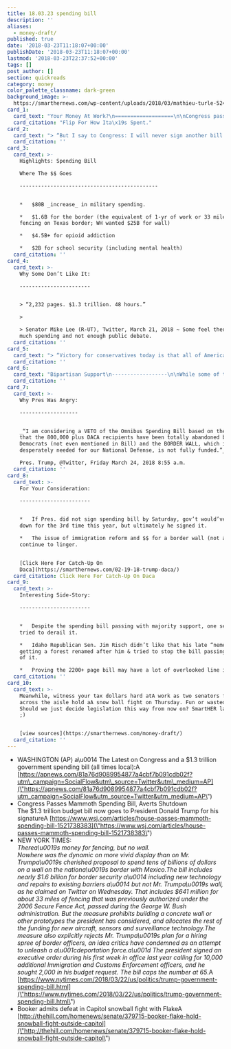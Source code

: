 ```yaml
---
title: 18.03.23 spending bill
description: ''
aliases:
  - money-draft/
published: true
date: '2018-03-23T11:18:07+00:00'
publishDate: '2018-03-23T11:18:07+00:00'
lastmod: '2018-03-23T22:37:52+00:00'
tags: []
post_author: []
section: quickreads
category: money
color_palette_classname: dark-green
background_image: >-
  https://smarthernews.com/wp-content/uploads/2018/03/mathieu-turle-524977-unsplash-scaled.jpg
card_1:
  card_text: "Your Money At Work?\n===================\n\nCongress passed a **$1.3T $pending bill** thatA keeps the government funded until October (approx. 6 months).\n\nFRIENDLY REMINDER:  \n**Ita\x19s all your money.**\n\nFlip For How Ita\x19s Spent."
  card_citation: "Flip For How Ita\x19s Spent."
card_2:
  card_text: "> “But I say to Congress: I will never sign another bill like this again.A Ia\x19m not going to do it again.A Nobody read it.A Ita\x19s only hours old.A Some people dona\x19t even know what is in a\x14 $1.3 trillion a\x14 ita\x19s the second largest ever.”\n> \n> President Trump, remarks after signing spending bill, White House, March 23, 2018"
  card_citation: ''
card_3:
  card_text: >-
    Highlights: Spending Bill  

    Where The $$ Goes

    ---------------------------------------------


    *   $80B _increase_ in military spending.

    *   $1.6B for the border (the equivalent of 1-yr of work or 33 miles of
    fencing on Texas border; WH wanted $25B for wall)

    *   $4.5B+ for opioid addiction

    *   $2B for school security (including mental health)
  card_citation: ''
card_4:
  card_text: >-
    Why Some Don’t Like It:

    -----------------------


    > “2,232 pages. $1.3 trillion. 48 hours.”

    > 

    > Senator Mike Lee (R-UT), Twitter, March 21, 2018 ~ Some feel there's TOO
    much spending and not enough public debate.
  card_citation: ''
card_5:
  card_text: "> “Victory for conservatives today is that all of America now knows what a budget busting bomb this bill is. Hopefully, todaya\x19s battle will embolden conservatives to descend on Congress and demand Constitutional government.”\n> \n> Sen Rand Paul (R, KY) Twitter, March 22, 2018 (He doesn't like the bill either)"
  card_citation: ''
card_6:
  card_text: "Bipartisan Support\n------------------\n\nWhile some of the loudest critics came from conservative corners, the bill did receive some bipartisan support and that’s how it passed.\n\n_a\x1CThis is a bill that puts the middle class and those struggling to get there first.”_  \nSenator Chuck Schumer (D, NY) WSJ"
  card_citation: ''
card_7:
  card_text: >-
    Why Pres Was Angry:

    -------------------


    _“I am considering a VETO of the Omnibus Spending Bill based on the fact
    that the 800,000 plus DACA recipients have been totally abandoned by the
    Democrats (not even mentioned in Bill) and the BORDER WALL, which is
    desperately needed for our National Defense, is not fully funded.”_  

    Pres. Trump, @Twitter, Friday March 24, 2018 8:55 a.m.
  card_citation: ''
card_8:
  card_text: >-
    For Your Consideration:

    -----------------------


    *   If Pres. did not sign spending bill by Saturday, gov’t would’ve shut
    down for the 3rd time this year, but ultimately he signed it.

    *   The issue of immigration reform and $$ for a border wall (not a fence)
    continue to linger.


    [Click Here For Catch-Up On
    Daca](https://smarthernews.com/02-19-18-trump-daca/)
  card_citation: Click Here For Catch-Up On Daca
card_9:
  card_text: >-
    Interesting Side-Story:

    -----------------------


    *   Despite the spending bill passing with majority support, one senator
    tried to derail it.

    *   Idaho Republican Sen. Jim Risch didn’t like that his late “nemesis” was
    getting a forest renamed after him & tried to stop the bill passing because
    of it.

    *   Proving the 2200+ page bill may have a lot of overlooked line items.
  card_citation: ''
card_10:
  card_text: >-
    Meanwhile, witness your tax dollars hard atA work as two senators from
    across the aisle hold aA snow ball fight on Thursday. Fun or wasted time?
    Should we just decide legislation this way from now on? SmartHER lawmaking
    ;)


    [view sources](https://smarthernews.com/money-draft/)
  card_citation: ''
---
```

*   WASHINGTON (AP) a\\u0014 The Latest on Congress and a $1.3 trillion government spending bill (all times local):A [https://apnews.com/81a76d9089954877a4cbf7b091cdb02f?utm\_campaign=SocialFlow&utm\_source=Twitter&utm\_medium=AP](\"https://apnews.com/81a76d9089954877a4cbf7b091cdb02f?utm_campaign=SocialFlow&utm_source=Twitter&utm_medium=AP\")
*   Congress Passes Mammoth Spending Bill, Averts Shutdown  
    The $1.3 trillion budget bill now goes to President Donald Trump for his signatureA [https://www.wsj.com/articles/house-passes-mammoth-spending-bill-1521738383](\"https://www.wsj.com/articles/house-passes-mammoth-spending-bill-1521738383\")
*   NEW YORK TIMES:  
    _Therea\\u0019s money for fencing, but no wall._  
    _Nowhere was the dynamic on more vivid display than on Mr. Trumpa\\u0019s cherished proposal to spend tens of billions of dollars on a wall on the nationa\\u0019s border with Mexico.The bill includes nearly $1.6 billion for border security a\\u0014 including new technology and repairs to existing barriers a\\u0014 but not Mr. Trumpa\\u0019s wall, as he claimed on Twitter on Wednesday. That includes $641 million for about 33 miles of fencing that was previously authorized under the 2006 Secure Fence Act, passed during the George W. Bush administration. But the measure prohibits building a concrete wall or other prototypes the president has considered, and allocates the rest of the funding for new aircraft, sensors and surveillance technology.The measure also explicitly rejects Mr. Trumpa\\u0019s plan for a hiring spree of border officers, an idea critics have condemned as an attempt to unleash a a\\u001cdeportation force.a\\u001d The president signed an executive order during his first week in office last year calling for 10,000 additional Immigration and Customs Enforcement officers, and he sought 2,000 in his budget request. The bill caps the number at 65_.A [https://www.nytimes.com/2018/03/22/us/politics/trump-government-spending-bill.html](\"https://www.nytimes.com/2018/03/22/us/politics/trump-government-spending-bill.html\")
*   Booker admits defeat in Capitol snowball fight with FlakeA [http://thehill.com/homenews/senate/379715-booker-flake-hold-snowball-fight-outside-capitol](\"http://thehill.com/homenews/senate/379715-booker-flake-hold-snowball-fight-outside-capitol\")
